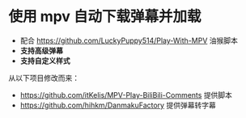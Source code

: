 # 使用 mpv 自动下载弹幕并加载

- 配合 https://github.com/LuckyPuppy514/Play-With-MPV 油猴脚本
- **支持高级弹幕**
- **支持自定义样式**

从以下项目修改而来：
- https://github.com/itKelis/MPV-Play-BiliBili-Comments 提供脚本
- https://github.com/hihkm/DanmakuFactory 提供弹幕转字幕